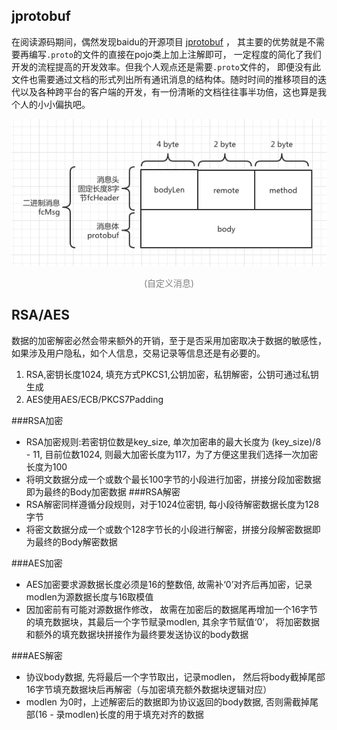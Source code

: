 ## jprotobuf



在阅读源码期间，偶然发现baidu的开源项目 [jprotobuf](!https://github.com/jhunters/jprotobuf) ，
其主要的优势就是不需要再编写`.proto`的文件的直接在pojo类上加上注解即可，
一定程度的简化了我们开发的流程提高的开发效率。但我个人观点还是需要`.proto`文件的，
即便没有此文件也需要通过文档的形式列出所有通讯消息的结构体。随时时间的推移项目的迭代以及各种跨平台的客户端的开发，有一份清晰的文档往往事半功倍，这也算是我个人的小小偏执吧。

![自定义消息](./msg.png)
<center><font color=grey>(自定义消息)</font></center>

## RSA/AES

数据的加密解密必然会带来额外的开销，至于是否采用加密取决于数据的敏感性，如果涉及用户隐私，如个人信息，交易记录等信息还是有必要的。


1. RSA,密钥长度1024, 填充方式PKCS1,公钥加密，私钥解密，公钥可通过私钥生成
2. AES使用AES/ECB/PKCS7Padding

###RSA加密
- RSA加密规则:若密钥位数是key_size, 单次加密串的最大长度为 (key_size)/8 - 11, 目前位数1024, 则最大加密长度为117，为了方便这里我们选择一次加密长度为100
- 将明文数据分成一个或数个最长100字节的小段进行加密，拼接分段加密数据即为最终的Body加密数据
###RSA解密
- RSA解密同样遵循分段规则，对于1024位密钥, 每小段待解密数据长度为128字节
- 将密文数据分成一个或数个128字节长的小段进行解密，拼接分段解密数据即为最终的Body解密数据

###AES加密

- AES加密要求源数据长度必须是16的整数倍, 故需补‘0’对齐后再加密，记录modlen为源数据长度与16取模值
- 因加密前有可能对源数据作修改， 故需在加密后的数据尾再增加一个16字节的填充数据块，其最后一个字节赋录modlen, 其余字节赋值‘0’， 将加密数据和额外的填充数据块拼接作为最终要发送协议的body数据

###AES解密
- 协议body数据, 先将最后一个字节取出，记录modlen， 然后将body截掉尾部16字节填充数据块后再解密（与加密填充额外数据块逻辑对应）
- modlen 为0时，上述解密后的数据即为协议返回的body数据, 否则需截掉尾部(16 - 录modlen)长度的用于填充对齐的数据
